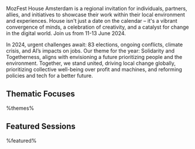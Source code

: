 <!-- This is the Plaza page when the visitor is signed in -->

MozFest House Amsterdam is a regional invitation for individuals, partners, allies, and initiatives to showcase their work within their local environment and experiences. House isn't just a date on the calendar – it's a vibrant convergence of minds, a celebration of creativity, and a catalyst for change in the digital world. Join us from 11-13 June 2024.

In 2024, urgent challenges await: 83 elections, ongoing conflicts, climate crisis, and AI’s impacts on jobs. Our theme for the year: Solidarity and Togetherness, aligns with envisioning a future prioritizing people and the environment. Together, we stand united, driving local change globally, prioritizing collective well-being over profit and machines, and reforming policies and tech for a better future.

## Thematic Focuses

%themes%

## Featured Sessions

%featured%
